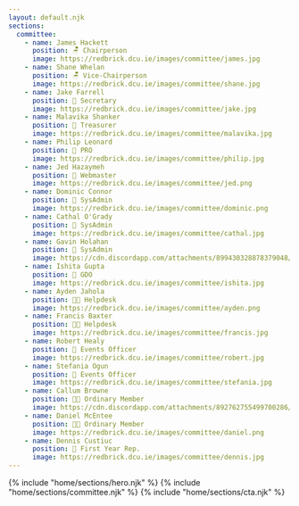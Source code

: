 ```yaml
---
layout: default.njk
sections:
  committee:
    - name: James Hackett
      position: 🪑 Chairperson
      image: https://redbrick.dcu.ie/images/committee/james.jpg
    - name: Shane Whelan
      position: 🪑 Vice-Chairperson
      image: https://redbrick.dcu.ie/images/committee/shane.jpg
    - name: Jake Farrell
      position: 💌 Secretary
      image: https://redbrick.dcu.ie/images/committee/jake.jpg
    - name: Malavika Shanker
      position: 💸 Treasurer
      image: https://redbrick.dcu.ie/images/committee/malavika.jpg
    - name: Philip Leonard
      position: 📢 PRO
      image: https://redbrick.dcu.ie/images/committee/philip.jpg
    - name: Jed Hazaymeh
      position: 👾 Webmaster
      image: https://redbrick.dcu.ie/images/committee/jed.png
    - name: Dominic Connor
      position: 🚀 SysAdmin
      image: https://redbrick.dcu.ie/images/committee/dominic.png
    - name: Cathal O'Grady
      position: 🚀 SysAdmin
      image: https://redbrick.dcu.ie/images/committee/cathal.jpg
    - name: Gavin Holahan
      position: 🍼 SysAdmin
      image: https://cdn.discordapp.com/attachments/899430328878379048/1206032602369228820/image.png?ex=65da8863&is=65c81363&hm=bd5b6206db20935f8fc2163d3d6a8c6f1d2620f32b4b9b2e7734ccf071b5923f&
    - name: Ishita Gupta
      position: 🎨 GDO
      image: https://redbrick.dcu.ie/images/committee/ishita.jpg
    - name: Ayden Jahola
      position: 🐱‍💻 Helpdesk
      image: https://redbrick.dcu.ie/images/committee/ayden.png
    - name: Francis Baxter
      position: 🐱‍💻 Helpdesk
      image: https://redbrick.dcu.ie/images/committee/francis.jpg
    - name: Robert Healy
      position: 📅 Events Officer
      image: https://redbrick.dcu.ie/images/committee/robert.jpg
    - name: Stefania Ogun
      position: 📅 Events Officer
      image: https://redbrick.dcu.ie/images/committee/stefania.jpg
    - name: Callum Browne
      position: 🐱‍🚀 Ordinary Member
      image: https://cdn.discordapp.com/attachments/892762755499700286/1204850940486877184/IMG_5333.jpg?ex=65d63be1&is=65c3c6e1&hm=22a14422a0d9739c4562d20921e0ba5bbfb2c158dc0335b24012b463741489fd&
    - name: Daniel McEntee
      position: 🐱‍🚀 Ordinary Member
      image: https://redbrick.dcu.ie/images/committee/daniel.png
    - name: Dennis Custiuc
      position: 🥇 First Year Rep.
      image: https://redbrick.dcu.ie/images/committee/dennis.jpg
---
```

<main>
  {% include "home/sections/hero.njk" %}
  {% include "home/sections/committee.njk" %}
  {% include "home/sections/cta.njk" %}
</main>